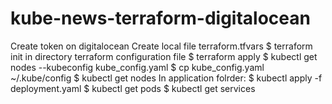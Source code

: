 # kube-news-terraform-digitalocean
Create token on digitalocean
Create local file terraform.tfvars
$ terraform init in directory terraform configuration file
$ terraform apply
$ kubectl get nodes --kubeconfig kube_config.yaml 
$ cp kube_config.yaml ~/.kube/config
$ kubectl get nodes
In application folrder:
$ kubectl apply -f deployment.yaml 
$ kubectl get pods
$ kubectl get services
